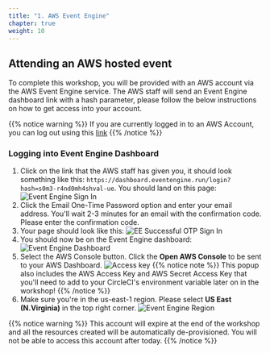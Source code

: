 ```yaml
---
title: "1. AWS Event Engine"
chapter: true
weight: 10
---
```


## Attending an AWS hosted event

To complete this workshop, you will be provided with an AWS account via the AWS Event Engine service. The AWS staff will send an Event Engine dashboard link with a hash parameter, please follow the below instructions on how to get access into your account.

{{% notice warning %}}
If you are currently logged in to an AWS Account, you can log out using this [link](https://console.aws.amazon.com/console/logout!doLogout)
{{% /notice %}}

### Logging into Event Engine Dashboard

1. Click on the link that the AWS staff has given you, it should look something like this: `https://dashboard.eventengine.run/login?hash=s0m3-r4nd0mh4shval-ue`. You should land on this page:
   ![Event Engine Sign In](/images/ee-sign-in.png)
1. Click the Email One-Time Password option and enter your email address. You'll wait 2-3 minutes for an email with the confirmation code. Please enter the confirmation code.
1. Your page should look like this:
   ![EE Successful OTP Sign In](/images/ee-sign-in-success.png)
1. You should now be on the Event Engine dashboard:
   ![Event Engine Dashboard](/images/setup/event-engine-dashboard.png)
1. Select the AWS Console button. Click the **Open AWS Console** to be sent to your AWS Dashboard.
   ![Access key](/images/ee-access-key.png)
   {{% notice note %}}
   This popup also includes the AWS Access Key and AWS Secret Access Key that you'll need to add to your CircleCI's environment variable later on in the workshop!
   {{% /notice %}}
1. Make sure you're in the us-east-1 region.
Please select **US East (N.Virginia)** in the top right corner.
   ![Event Engine Region](/images/setup/event-engine-region.png)

{{% notice warning %}}
This account will expire at the end of the workshop and  all the resources created will be automatically de-provisioned. You will not be able to access this account after today.
{{% /notice %}}